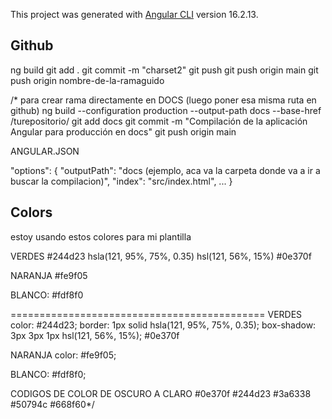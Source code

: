This project was generated with [Angular CLI](https://github.com/angular/angular-cli) version 16.2.13.

## Github
  ng build
  git add .
  git commit -m "charset2"
  git push
  git push origin main
  git push origin nombre-de-la-ramaguido



/*
  para crear rama directamente en DOCS (luego poner esa misma ruta en github)
ng build --configuration production --output-path docs --base-href /turepositorio/
git add docs
git commit -m "Compilación de la aplicación Angular para producción en docs"
git push origin main


ANGULAR.JSON

"options": {
    "outputPath": "docs (ejemplo, aca va la carpeta donde va a ir a buscar la compilacion)",
    "index": "src/index.html",
    ...
}

## Colors

estoy usando estos colores para mi plantilla

VERDES
#244d23
hsla(121, 95%, 75%, 0.35)
hsl(121, 56%, 15%)
#0e370f  

NARANJA
#fe9f05

BLANCO:
#fdf8f0


============================================
VERDES
  color: #244d23;
  border: 1px solid hsla(121, 95%, 75%, 0.35);
  box-shadow: 3px 3px 1px hsl(121, 56%, 15%);
   #0e370f 

NARANJA
color: #fe9f05;

BLANCO:
#fdf8f0; 

CODIGOS DE COLOR DE OSCURO A CLARO
#0e370f
#244d23
#3a6338
#50794c
#668f60*/






